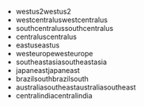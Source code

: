- <span data-ttu-id="56b5c-101">westus2</span><span class="sxs-lookup"><span data-stu-id="56b5c-101">westus2</span></span>
- <span data-ttu-id="56b5c-102">westcentralus</span><span class="sxs-lookup"><span data-stu-id="56b5c-102">westcentralus</span></span>
- <span data-ttu-id="56b5c-103">southcentralus</span><span class="sxs-lookup"><span data-stu-id="56b5c-103">southcentralus</span></span>
- <span data-ttu-id="56b5c-104">centralus</span><span class="sxs-lookup"><span data-stu-id="56b5c-104">centralus</span></span>
- <span data-ttu-id="56b5c-105">eastus</span><span class="sxs-lookup"><span data-stu-id="56b5c-105">eastus</span></span>
- <span data-ttu-id="56b5c-106">westeurope</span><span class="sxs-lookup"><span data-stu-id="56b5c-106">westeurope</span></span>
- <span data-ttu-id="56b5c-107">southeastasia</span><span class="sxs-lookup"><span data-stu-id="56b5c-107">southeastasia</span></span>
- <span data-ttu-id="56b5c-108">japaneast</span><span class="sxs-lookup"><span data-stu-id="56b5c-108">japaneast</span></span>
- <span data-ttu-id="56b5c-109">brazilsouth</span><span class="sxs-lookup"><span data-stu-id="56b5c-109">brazilsouth</span></span>
- <span data-ttu-id="56b5c-110">australiasoutheast</span><span class="sxs-lookup"><span data-stu-id="56b5c-110">australiasoutheast</span></span>
- <span data-ttu-id="56b5c-111">centralindia</span><span class="sxs-lookup"><span data-stu-id="56b5c-111">centralindia</span></span>